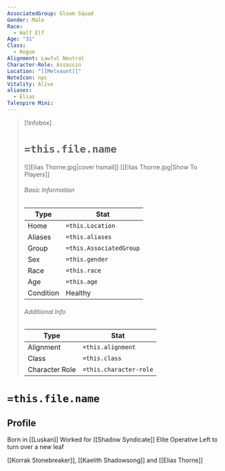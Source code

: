 ```yaml
---
AssociatedGroup: Gloom Squad
Gender: Male
Race:
  - Half Elf
Age: "31"
Class:
  - Rogue
Alignment: Lawful Neutral
Character-Role: Assassin
Location: "[[Melvaunt]]"
NoteIcon: npc
Vitality: Alive
aliases:
  - Elias
Talespire Mini:
---
```


> [!infobox]
> # `=this.file.name`
> ![[Elias Thorne.jpg|cover hsmall]]
> [[Elias Thorne.jpg|Show To Players]]
> ###### Basic Information
> Type |  Stat |
> ---|---|
> Home | `=this.Location` |
> Aliases |`=this.aliases`|
> Group | `=this.AssociatedGroup` |
> Sex | `=this.gender` |
> Race | `=this.race` |
> Age | `=this.age` |
> Condition | Healthy |
> ###### Additional Info
> Type |  Stat |
> ---|---|
> Alignment | `=this.alignment` |
> Class | `=this.class` |
> Character Role | `=this.character-role` |

# `=this.file.name`
## Profile
Born in [[Luskan]]
Worked for [[Shadow Syndicate]]
Elite Operative
Left to turn over a new leaf


[[Korrak Stonebreaker]], [[Kaelith Shadowsong]] and [[Elias Thorne]]